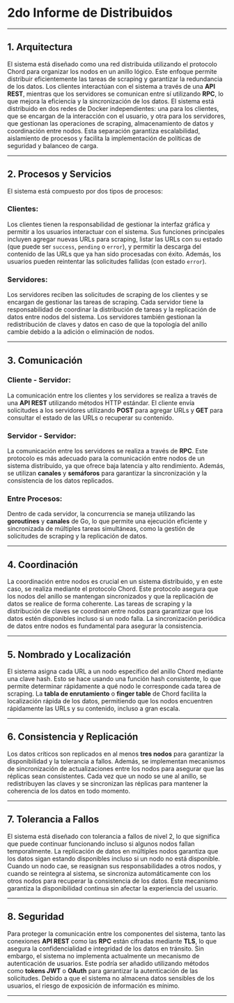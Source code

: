 # 2do Informe de Distribuidos

---

## 1. Arquitectura

El sistema está diseñado como una red distribuida utilizando el protocolo Chord para organizar los nodos en un anillo lógico. Este enfoque permite distribuir eficientemente las tareas de scraping y garantizar la redundancia de los datos. Los clientes interactúan con el sistema a través de una **API REST**, mientras que los servidores se comunican entre sí utilizando **RPC**, lo que mejora la eficiencia y la sincronización de los datos. El sistema está distribuido en dos redes de Docker independientes: una para los clientes, que se encargan de la interacción con el usuario, y otra para los servidores, que gestionan las operaciones de scraping, almacenamiento de datos y coordinación entre nodos. Esta separación garantiza escalabilidad, aislamiento de procesos y facilita la implementación de políticas de seguridad y balanceo de carga.

---

## 2. Procesos y Servicios

El sistema está compuesto por dos tipos de procesos:

### Clientes:

Los clientes tienen la responsabilidad de gestionar la interfaz gráfica y permitir a los usuarios interactuar con el sistema. Sus funciones principales incluyen agregar nuevas URLs para scraping, listar las URLs con su estado (que puede ser `success`, `pending` o `error`), y permitir la descarga del contenido de las URLs que ya han sido procesadas con éxito. Además, los usuarios pueden reintentar las solicitudes fallidas (con estado `error`).

### Servidores:

Los servidores reciben las solicitudes de scraping de los clientes y se encargan de gestionar las tareas de scraping. Cada servidor tiene la responsabilidad de coordinar la distribución de tareas y la replicación de datos entre nodos del sistema. Los servidores también gestionan la redistribución de claves y datos en caso de que la topología del anillo cambie debido a la adición o eliminación de nodos.

---

## 3. Comunicación

### Cliente - Servidor:

La comunicación entre los clientes y los servidores se realiza a través de una **API REST** utilizando métodos HTTP estándar. El cliente envía solicitudes a los servidores utilizando **POST** para agregar URLs y **GET** para consultar el estado de las URLs o recuperar su contenido.

### Servidor - Servidor:

La comunicación entre los servidores se realiza a través de **RPC**. Este protocolo es más adecuado para la comunicación entre nodos de un sistema distribuido, ya que ofrece baja latencia y alto rendimiento. Además, se utilizan **canales** y **semáforos** para garantizar la sincronización y la consistencia de los datos replicados.

### Entre Procesos:

Dentro de cada servidor, la concurrencia se maneja utilizando las **goroutines** y **canales** de Go, lo que permite una ejecución eficiente y sincronizada de múltiples tareas simultáneas, como la gestión de solicitudes de scraping y la replicación de datos.

---

## 4. Coordinación

La coordinación entre nodos es crucial en un sistema distribuido, y en este caso, se realiza mediante el protocolo Chord. Este protocolo asegura que los nodos del anillo se mantengan sincronizados y que la replicación de datos se realice de forma coherente. Las tareas de scraping y la distribución de claves se coordinan entre nodos para garantizar que los datos estén disponibles incluso si un nodo falla. La sincronización periódica de datos entre nodos es fundamental para asegurar la consistencia.

---

## 5. Nombrado y Localización

El sistema asigna cada URL a un nodo específico del anillo Chord mediante una clave hash. Esto se hace usando una función hash consistente, lo que permite determinar rápidamente a qué nodo le corresponde cada tarea de scraping. La **tabla de enrutamiento** o **finger table** de Chord facilita la localización rápida de los datos, permitiendo que los nodos encuentren rápidamente las URLs y su contenido, incluso a gran escala.

---

## 6. Consistencia y Replicación

Los datos críticos son replicados en al menos **tres nodos** para garantizar la disponibilidad y la tolerancia a fallos. Además, se implementan mecanismos de sincronización de actualizaciones entre los nodos para asegurar que las réplicas sean consistentes. Cada vez que un nodo se une al anillo, se redistribuyen las claves y se sincronizan las réplicas para mantener la coherencia de los datos en todo momento.

---

## 7. Tolerancia a Fallos

El sistema está diseñado con tolerancia a fallos de nivel 2, lo que significa que puede continuar funcionando incluso si algunos nodos fallan temporalmente. La replicación de datos en múltiples nodos garantiza que los datos sigan estando disponibles incluso si un nodo no está disponible. Cuando un nodo cae, se reasignan sus responsabilidades a otros nodos, y cuando se reintegra al sistema, se sincroniza automáticamente con los otros nodos para recuperar la consistencia de los datos. Este mecanismo garantiza la disponibilidad continua sin afectar la experiencia del usuario.

---

## 8. Seguridad

Para proteger la comunicación entre los componentes del sistema, tanto las conexiones **API REST** como las **RPC** están cifradas mediante **TLS**, lo que asegura la confidencialidad e integridad de los datos en tránsito. Sin embargo, el sistema no implementa actualmente un mecanismo de autenticación de usuarios. Este podría ser añadido utilizando métodos como **tokens JWT** o **OAuth** para garantizar la autenticación de las solicitudes. Debido a que el sistema no almacena datos sensibles de los usuarios, el riesgo de exposición de información es mínimo.

---
